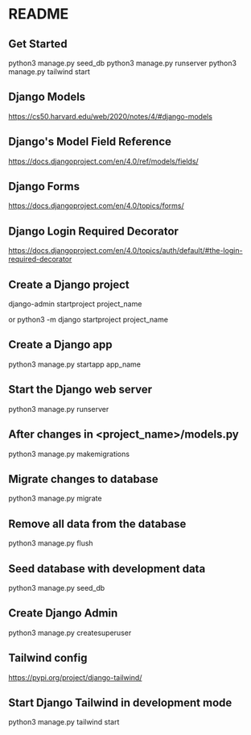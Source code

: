 # README

## Get Started

python3 manage.py seed_db
python3 manage.py runserver
python3 manage.py tailwind start

## Django Models

<https://cs50.harvard.edu/web/2020/notes/4/#django-models>

## Django's Model Field Reference

<https://docs.djangoproject.com/en/4.0/ref/models/fields/>

## Django Forms

<https://docs.djangoproject.com/en/4.0/topics/forms/>

## Django Login Required Decorator

<https://docs.djangoproject.com/en/4.0/topics/auth/default/#the-login-required-decorator>

## Create a Django project

django-admin startproject project_name

or python3 -m django startproject project_name

## Create a Django app

python3 manage.py startapp app_name

## Start the Django web server

python3 manage.py runserver

## After changes in <project_name>/models.py

python3 manage.py makemigrations

## Migrate changes to database

python3 manage.py migrate

## Remove all data from the database

python3 manage.py flush

## Seed database with development data

python3 manage.py seed_db

## Create Django Admin

python3 manage.py createsuperuser

## Tailwind config

<https://pypi.org/project/django-tailwind/>

## Start Django Tailwind in development mode

python3 manage.py tailwind start
